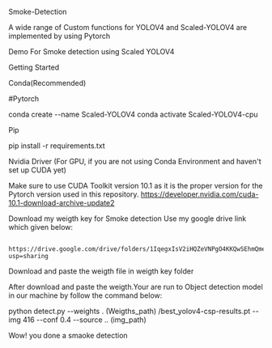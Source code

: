 Smoke-Detection 


A wide range of Custom functions for YOLOV4 and Scaled-YOLOV4 are implemented by using Pytorch 


Demo For Smoke detection using Scaled YOLOV4 

Getting Started 

Conda(Recommended)


#Pytorch

   conda create --name Scaled-YOLOV4
   conda activate Scaled-YOLOV4-cpu
   
 Pip
   
  pip install -r requirements.txt
  
Nvidia Driver (For GPU, if you are not using Conda Environment and haven't set up CUDA yet)

Make sure to use CUDA Toolkit version 10.1 as it is the proper version for the  Pytorch version used in this repository. https://developer.nvidia.com/cuda-10.1-download-archive-update2

Download my weigth key for Smoke detection 
Use my  google drive link which given below:

      https://drive.google.com/drive/folders/1IqegxIsV2iHQZeVNPgO4KKQwSEhmQmea?usp=sharing
      
Download and paste the weigth file in weigth key folder 



After download and paste the weigth.Your are run to Object detection model in our machine by follow the command below:

  python detect.py --weights . (Weigths_path) /best_yolov4-csp-results.pt --img 416 --conf 0.4 --source .. (img_path)

Wow! you done a smaoke detection 
